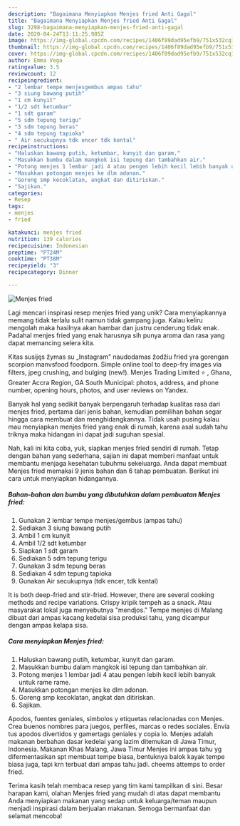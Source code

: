 ```yaml
---
description: "Bagaimana Menyiapkan Menjes fried Anti Gagal"
title: "Bagaimana Menyiapkan Menjes fried Anti Gagal"
slug: 3298-bagaimana-menyiapkan-menjes-fried-anti-gagal
date: 2020-04-24T13:11:25.985Z
image: https://img-global.cpcdn.com/recipes/1406f89dad95efb9/751x532cq70/menjes-fried-foto-resep-utama.jpg
thumbnail: https://img-global.cpcdn.com/recipes/1406f89dad95efb9/751x532cq70/menjes-fried-foto-resep-utama.jpg
cover: https://img-global.cpcdn.com/recipes/1406f89dad95efb9/751x532cq70/menjes-fried-foto-resep-utama.jpg
author: Emma Vega
ratingvalue: 3.5
reviewcount: 12
recipeingredient:
- "2 lembar tempe menjesgembus ampas tahu"
- "3 siung bawang putih"
- "1 cm kunyit"
- "1/2 sdt ketumbar"
- "1 sdt garam"
- "5 sdm tepung terigu"
- "3 sdm tepung beras"
- "4 sdm tepung tapioka"
- " Air secukupnya tdk encer tdk kental"
recipeinstructions:
- "Haluskan bawang putih, ketumbar, kunyit dan garam."
- "Masukkan bumbu dalam mangkok isi tepung dan tambahkan air."
- "Potong menjes 1 lembar jadi 4 atau pengen lebih kecil lebih banyak untuk rame rame."
- "Masukkan potongan menjes ke dlm adonan."
- "Goreng smp kecoklatan, angkat dan ditiriskan."
- "Sajikan."
categories:
- Resep
tags:
- menjes
- fried

katakunci: menjes fried 
nutrition: 139 calories
recipecuisine: Indonesian
preptime: "PT24M"
cooktime: "PT38M"
recipeyield: "3"
recipecategory: Dinner

---
```



![Menjes fried](https://img-global.cpcdn.com/recipes/1406f89dad95efb9/751x532cq70/menjes-fried-foto-resep-utama.jpg)

Lagi mencari inspirasi resep menjes fried yang unik? Cara menyiapkannya memang tidak terlalu sulit namun tidak gampang juga. Kalau keliru mengolah maka hasilnya akan hambar dan justru cenderung tidak enak. Padahal menjes fried yang enak harusnya sih punya aroma dan rasa yang dapat memancing selera kita.

Kitas susijęs žymas su „Instagram&#34; naudodamas žodžiu fried yra gorengan scorpion manvsfood foodporn. Simple online tool to deep-fry images via filters, jpeg crushing, and bulging (new!). Menjes Trading Limited ⭐ , Ghana, Greater Accra Region, GA South Municipal: photos, address, and phone number, opening hours, photos, and user reviews on Yandex.

Banyak hal yang sedikit banyak berpengaruh terhadap kualitas rasa dari menjes fried, pertama dari jenis bahan, kemudian pemilihan bahan segar hingga cara membuat dan menghidangkannya. Tidak usah pusing kalau mau menyiapkan menjes fried yang enak di rumah, karena asal sudah tahu triknya maka hidangan ini dapat jadi suguhan spesial.


Nah, kali ini kita coba, yuk, siapkan menjes fried sendiri di rumah. Tetap dengan bahan yang sederhana, sajian ini dapat memberi manfaat untuk membantu menjaga kesehatan tubuhmu sekeluarga. Anda dapat membuat Menjes fried memakai 9 jenis bahan dan 6 tahap pembuatan. Berikut ini cara untuk menyiapkan hidangannya.

<!--inarticleads1-->

##### Bahan-bahan dan bumbu yang dibutuhkan dalam pembuatan Menjes fried:

1. Gunakan 2 lembar tempe menjes/gembus (ampas tahu)
1. Sediakan 3 siung bawang putih
1. Ambil 1 cm kunyit
1. Ambil 1/2 sdt ketumbar
1. Siapkan 1 sdt garam
1. Sediakan 5 sdm tepung terigu
1. Gunakan 3 sdm tepung beras
1. Sediakan 4 sdm tepung tapioka
1. Gunakan  Air secukupnya (tdk encer, tdk kental)


It is both deep-fried and stir-fried. However, there are several cooking methods and recipe variations. Crispy kripik tempeh as a snack. Atau masyarakat lokal juga menyebutnya &#34;mendjos.&#34; Tempe menjes di Malang dibuat dari ampas kacang kedelai sisa produksi tahu, yang dicampur dengan ampas kelapa sisa. 

<!--inarticleads2-->

##### Cara menyiapkan Menjes fried:

1. Haluskan bawang putih, ketumbar, kunyit dan garam.
1. Masukkan bumbu dalam mangkok isi tepung dan tambahkan air.
1. Potong menjes 1 lembar jadi 4 atau pengen lebih kecil lebih banyak untuk rame rame.
1. Masukkan potongan menjes ke dlm adonan.
1. Goreng smp kecoklatan, angkat dan ditiriskan.
1. Sajikan.


Apodos, fuentes geniales, símbolos y etiquetas relacionadas con Menjes. Crea buenos nombres para juegos, perfiles, marcas o redes sociales. Envía tus apodos divertidos y gamertags geniales y copia lo. Menjes adalah makanan berbahan dasar kedelai yang lazim ditemukan di Jawa Timur, Indonesia. Makanan Khas Malang, Jawa Timur Menjes ini ampas tahu yg difermentasikan spt membuat tempe biasa, bentuknya balok kayak tempe biasa juga, tapi krn terbuat dari ampas tahu jadi. cheems attemps to order fried. 

Terima kasih telah membaca resep yang tim kami tampilkan di sini. Besar harapan kami, olahan Menjes fried yang mudah di atas dapat membantu Anda menyiapkan makanan yang sedap untuk keluarga/teman maupun menjadi inspirasi dalam berjualan makanan. Semoga bermanfaat dan selamat mencoba!
